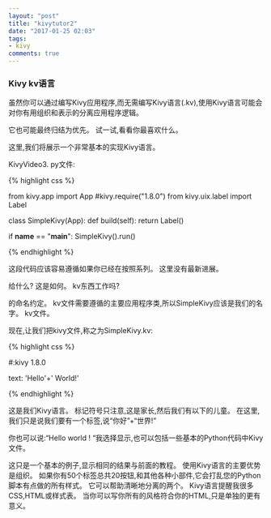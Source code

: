 ```yaml
---
layout: "post"
title: "kivytutor2"
date: "2017-01-25 02:03"
tags:
- kivy
comments: true
---
```


### Kivy kv语言

虽然你可以通过编写Kivy应用程序,而无需编写Kivy语言(.kv),使用Kivy语言可能会对你有用组织和表示的分离应用程序逻辑。

它也可能最终归结为优先。 试一试,看看你最喜欢什么。

这里,我们将展示一个非常基本的实现Kivy语言。

KivyVideo3. py文件:

{% highlight css %}

from kivy.app import App
#kivy.require("1.8.0")
from kivy.uix.label import Label


class SimpleKivy(App):
    def build(self):
        return Label()

if __name__ == "__main__":
    SimpleKivy().run()

{% endhighlight %}

这段代码应该容易遵循如果你已经在按照系列。 这里没有最新进展。

给什么? 这是如何。 kv东西工作吗?

的命名约定。 kv文件需要遵循的主要应用程序类,所以SimpleKivy应该是我们的名字。 kv文件。

现在,让我们把kivy文件,称之为SimpleKivy.kv:

{% highlight css %}

#:kivy 1.8.0

<Label>
    text: 'Hello'+' World!'

{% endhighlight %}

这是我们Kivy语言。 标记符号只注意,这是家长,然后我们有以下的儿童。 在这里,我们只是说我们要有一个标签,说“你好”+“世界!”

你也可以说:“Hello world ! “我选择显示,也可以包括一些基本的Python代码中Kivy文件。

这只是一个基本的例子,显示相同的结果与前面的教程。 使用Kivy语言的主要优势是组织。 如果你有50个标签总共20按钮,和其他各种小部件,它会打乱您的Python脚本有点做的所有样式。 它可以帮助清晰地分离的两个。 Kivy语言提醒我很多CSS,HTML或样式表。 当你可以写你所有的风格符合你的HTML,只是单独的更有意义。
